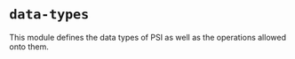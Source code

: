 # `data-types`
This module defines the data types of PSI as well as the operations allowed onto them.
